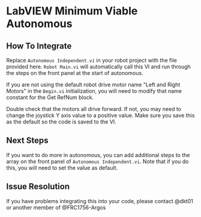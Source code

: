 # LabVIEW Minimum Viable Autonomous

## How To Integrate

Replace `Autonomous Independent.vi` in your robot project with the file provided here.  `Robot Main.vi` will automatically call this VI and run through the steps on the front panel at the start of autonomous.

If you are not using the default robot drive motor name "Left and Right Motors" in the `Begin.vi` initialization, you will need to modify that name constant for the Get RefNum block.

Double check that the motors all drive forward.  If not, you may need to change the joystick Y axis value to a positive value.  Make sure you save this as the default so the code is saved to the VI.

## Next Steps

If you want to do more in autonomous, you can add additional steps to the array on the front panel of `Autonomous Independent.vi`.  Note that if you do this, you will need to set the value as default.

## Issue Resolution

If you have problems integrating this into your code, please contact @dkt01 or another member of @FRC1756-Argos
